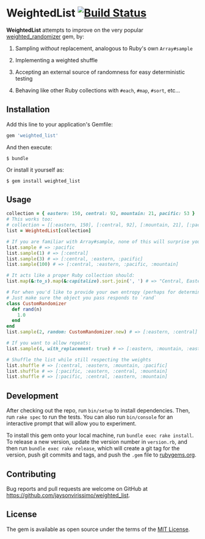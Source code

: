 # WeightedList [![Build Status](https://travis-ci.org/jaysonvirissimo/weighted_list.svg?branch=master)](https://travis-ci.org/jaysonvirissimo/weighted_list)

**WeightedList** attempts to improve on the very popular [weighted_randomizer](https://rubygems.org/gems/weighted_randomizer) gem, by:

1. Sampling *without* replacement, analogous to Ruby's own `Array#sample`

2. Implementing a weighted shuffle

3. Accepting an external source of randomness for easy deterministic testing

4. Behaving like other Ruby collections with `#each`, `#map`, `#sort`, etc...

## Installation

Add this line to your application's Gemfile:

```ruby
gem 'weighted_list'
```

And then execute:

    $ bundle

Or install it yourself as:

    $ gem install weighted_list

## Usage
```ruby
collection = { eastern: 150, central: 92, mountain: 21, pacific: 53 }
# This works too:
# collection = [[:eastern, 150], [:central, 92], [:mountain, 21], [:pacific, 53]]
list = WeightedList[collection]

# If you are familiar with Array#sample, none of this will surprise you:
list.sample # => :pacific
list.sample(1) # => [:central]
list.sample(3) # => [:central, :eastern, :pacific]
list.sample(100) # => [:central, :eastern, :pacific, :mountain]

# It acts like a proper Ruby collection should:
list.map(&:to_s).map(&:capitalize).sort.join(', ') # => "Central, Eastern, Mountain, Pacific"

# For when you'd like to provide your own entropy (perhaps for deterministic tests):
# Just make sure the object you pass responds to `rand`
class CustomRandomizer
  def rand(n)
    1.0
  end
end
list.sample(2, random: CustomRandomizer.new) # => [:eastern, :central]

# If you want to allow repeats:
list.sample(4, with_replacement: true) # => [:eastern, :mountain, :eastern, :eastern]

# Shuffle the list while still respecting the weights
list.shuffle # => [:central, :eastern, :mountain, :pacific]
list.shuffle # => [:pacific, :eastern, :central, :mountain]
list.shuffle # => [:pacific, :central, :eastern, :mountain]
```

## Development

After checking out the repo, run `bin/setup` to install dependencies. Then, run `rake spec` to run the tests. You can also run `bin/console` for an interactive prompt that will allow you to experiment.

To install this gem onto your local machine, run `bundle exec rake install`. To release a new version, update the version number in `version.rb`, and then run `bundle exec rake release`, which will create a git tag for the version, push git commits and tags, and push the `.gem` file to [rubygems.org](https://rubygems.org).

## Contributing

Bug reports and pull requests are welcome on GitHub at https://github.com/jaysonvirissimo/weighted_list.

## License

The gem is available as open source under the terms of the [MIT License](https://opensource.org/licenses/MIT).
